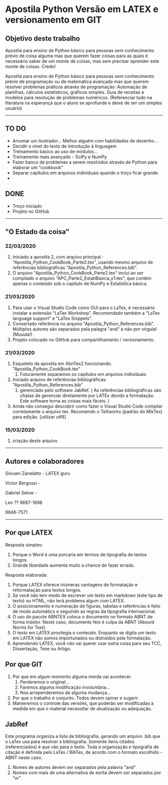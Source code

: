 # Apostila Python Versão em LATEX e versionamento em GIT

<h2> Objetivo deste trabalho </h2>

Apostila para ensino de Python básico para pessoas sem conhecimento prévio de coisa alguma mas que querem fazer coisas para as quais é necessário saber de um monte de coisas, mas sem precisar aprender este monte de coisas. Credo!  

Apostila para ensino de Python básico para pessoas sem conhecimento prévio de programação ou de matemática avançada mas que querem resolver problemas práticos através de programação: Automação de planilhas, cálculos estatísticos, gráficos simples. Guia de receitas e modelos para resolução de problemas numéricos.
(Referenciar tudo na literatura na esperança que o aluno se aprofunde e deixe de ser um simples usuário)

--- 
## TO DO
  - Arrumar um ilustrador... Melhor alguém com habilidades de desenho... 
  - Decidir o nível do texto de introdução à linguagem 
  - Treinamento básico ao uso de módulos... 
  - Treinamento mais avançado - SciPy e NumPy
  - Fazer banco de problemas a serem resolvidos através de Python para elaborar um "cookbook" 
  - Separar capítulos em arquivos individuais quando o troço ficar grande.
  - 
## DONE
   - Troço iniciado
   - Projeto no GitHub 

---

## "O Estado da coisa" 
 ### 22/03/2020
   1. Iniciado a apostila 2, com arquivo principal : "Apostila_Python_CookBook_Parte2.tex", usando mesmo arquivo de referências bibliográficas  "Apostila_Python_References.bib".
   2. O arquivo "Apostila_Python_CookBook_Parte2.tex" inclui ao ser compilado o arquivo "APC_Parte2_EstatiBasica_v1.tex", que contém apenas o conteúdo sob o capítulo de NumPy e Estatística básica.

 ### 21/03/2020
  1. Para usar o Visual Studio Code como GUI para o LaTex, é necessário instalar a extensão "LaTex Workshop". Recomendado também a "LaTex language support" e "LaTex Snippets". 
  2. Consertado referência no arquivo "Apostila_Python_References.bib". Múltiplos autores são separados pela palagra "and" e não por vírgula! (Muuula!)
  3. Projeto colocado no GitHub para compartilhamento / versionamento.   

 ### 21/03/2020
  1. Esqueleto da apostila em AbnTex2 funcionando. "Apostila_Python_CookBook.tex"
     1. Futuramente separamos os capítulos em arquivos individuais
  2. Iniciado arquivo de referências bibliográficas: "Apostila_Python_References.bib"
      1. gerenciado pelo software JabRef. ( As referências bibliográficas são chatas de gerenciar diretamente por LATEx devido a formatação. Este software torna as coisas mais fáceis. )
   3. Ainda não consegui descobrir como fazer o Visual Studio Code compilar corretamente o arquivo tex. Recomendo o TeXworks (padrão do MikTex) para edição. [utilizar utf8]     

 ### 15/03/2020 
  1. criação deste arquivo

---  
## Autores e colaboradores 

Giovani Zanelatto - LATEX guru 

Victor Bergossi - 

Gabriel Selow - 

Leo ?? 9687-1698

9846-7571


---
## Por que LATEX 

Resposta simples: 
 1. Porque o Word é uma porcaria em termos de tipografia de textos longos. 
 2. Grande liberdade aumenta muito a chance de fazer errado.

Resposta elaborada: 
 1. Porque LATEX oferece inúmeras vantagens de formatação e reformatação para textos longos. 
 2. Se você não tem medo de escrever um texto em markdown (este tipo de texto) ou HTML, não terá problema algum com LATEX.
 3. O posicionamento e numeração de figuras, tabelas e referências é feito de modo automático e seguindo as regras da tipografia internacional.  
 4. O uso do pacote ABNTEX coloca o documento no formato ABNT de forma indolor. Neste caso, documento feio é culpa da ABNT (Absurd Norms for Text).
 5. O texto em LATEX provilegia o conteúdo. Enquanto se digita um texto em LATEX não somos importunados ou distraídos pela formatação. 
 6. Aprendendo LATEX, você não vai querer usar outra coisa para seu TCC, Dissertação, Tese ou Artigo.


<h2> Por que GIT </h2>

 1. Por que em algum momento alguma merda vai acontecer.
    1. Perderemos o original...
    2. Faremos alguma modificação involuntária...
    3. Nos arrependeremos de alguma mudança...
 2. Por que o trabalho é conjunto. Todos devem opinar e sugerir.  
 3. Manteremos o controle das versões, que poderão ser modificadas a medida em que o material necessitar de atualização ou adequação.

## JabRef 
Este programa organiza a lista de bibliografia, gerando um arquivo .bib que o LaTex usa para resolver a bibliografia. Somente itens citados (referenciados) é que vão para o texto. Toda a organização e tipografia de citação é definida pelo LaTex / BibTex, de acordo com o formato escolhido - ABNT neste caso.
1. Nomes de autores devem ser separados pela palavra "and"
2. Nomes com mais de uma alternativa de esrita devem ser separados por "or" 
